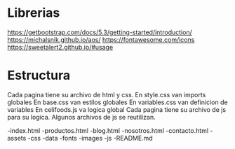 # Librerias

https://getbootstrap.com/docs/5.3/getting-started/introduction/
https://michalsnik.github.io/aos/
https://fontawesome.com/icons
https://sweetalert2.github.io/#usage


# Estructura

Cada pagina tiene su archivo de html y css. 
En style.css van imports globales
En base.css van estilos globales
En variables.css van definicion de variables
En celifoods.js va logica global
Cada pagina tiene su archivo de js para su logica.
Algunos archivos de js se reutilizan.

-index.html
-productos.html
-blog.html
-nosotros.html
-contacto.html
-assets
    -css
    -data
    -fonts
    -images
    -js
-README.md